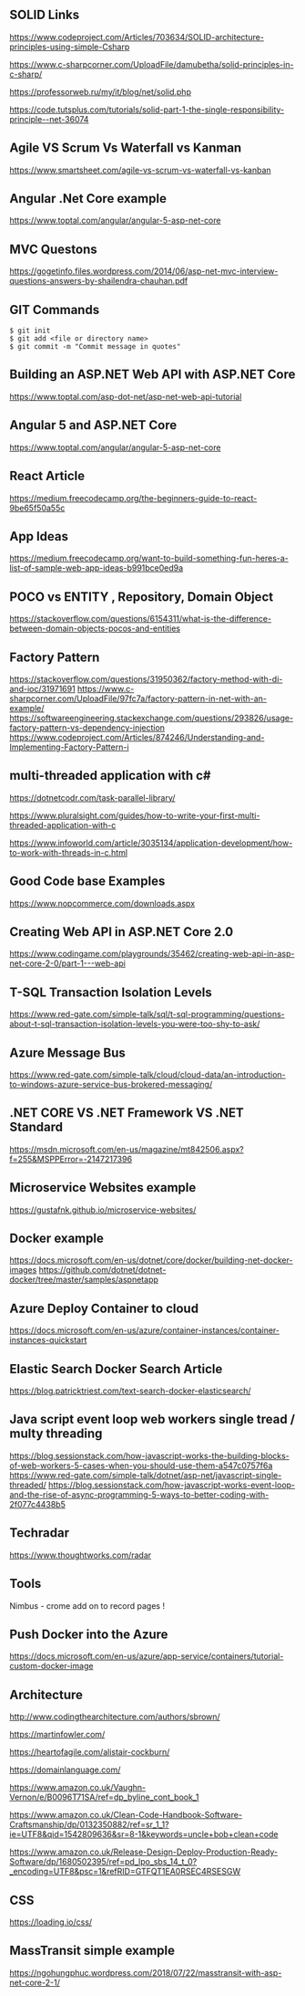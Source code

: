 ## SOLID Links
https://www.codeproject.com/Articles/703634/SOLID-architecture-principles-using-simple-Csharp

https://www.c-sharpcorner.com/UploadFile/damubetha/solid-principles-in-c-sharp/

https://professorweb.ru/my/it/blog/net/solid.php

https://code.tutsplus.com/tutorials/solid-part-1-the-single-responsibility-principle--net-36074

## Agile VS Scrum Vs Waterfall vs Kanman

https://www.smartsheet.com/agile-vs-scrum-vs-waterfall-vs-kanban

## Angular .Net Core example 
https://www.toptal.com/angular/angular-5-asp-net-core

## MVC Questons
https://gogetinfo.files.wordpress.com/2014/06/asp-net-mvc-interview-questions-answers-by-shailendra-chauhan.pdf

## GIT Commands

```
$ git init
$ git add <file or directory name>
$ git commit -m "Commit message in quotes"
```

## Building an ASP.NET Web API with ASP.NET Core
https://www.toptal.com/asp-dot-net/asp-net-web-api-tutorial

## Angular 5 and ASP.NET Core
https://www.toptal.com/angular/angular-5-asp-net-core

## React Article 
https://medium.freecodecamp.org/the-beginners-guide-to-react-9be65f50a55c

## App Ideas
https://medium.freecodecamp.org/want-to-build-something-fun-heres-a-list-of-sample-web-app-ideas-b991bce0ed9a

## POCO vs ENTITY , Repository, Domain Object 
https://stackoverflow.com/questions/6154311/what-is-the-difference-between-domain-objects-pocos-and-entities

## Factory Pattern 

https://stackoverflow.com/questions/31950362/factory-method-with-di-and-ioc/31971691
https://www.c-sharpcorner.com/UploadFile/97fc7a/factory-pattern-in-net-with-an-example/
https://softwareengineering.stackexchange.com/questions/293826/usage-factory-pattern-vs-dependency-injection
https://www.codeproject.com/Articles/874246/Understanding-and-Implementing-Factory-Pattern-i

## multi-threaded application with c#
https://dotnetcodr.com/task-parallel-library/

https://www.pluralsight.com/guides/how-to-write-your-first-multi-threaded-application-with-c

https://www.infoworld.com/article/3035134/application-development/how-to-work-with-threads-in-c.html

## Good Code base  Examples 

https://www.nopcommerce.com/downloads.aspx

## Creating Web API in ASP.NET Core 2.0
https://www.codingame.com/playgrounds/35462/creating-web-api-in-asp-net-core-2-0/part-1---web-api

## T-SQL Transaction Isolation Levels 

https://www.red-gate.com/simple-talk/sql/t-sql-programming/questions-about-t-sql-transaction-isolation-levels-you-were-too-shy-to-ask/


## Azure Message Bus 

https://www.red-gate.com/simple-talk/cloud/cloud-data/an-introduction-to-windows-azure-service-bus-brokered-messaging/

## .NET CORE VS .NET Framework VS .NET Standard

https://msdn.microsoft.com/en-us/magazine/mt842506.aspx?f=255&MSPPError=-2147217396


## Microservice Websites example
https://gustafnk.github.io/microservice-websites/

## Docker example 
https://docs.microsoft.com/en-us/dotnet/core/docker/building-net-docker-images
https://github.com/dotnet/dotnet-docker/tree/master/samples/aspnetapp

## Azure Deploy Container to cloud 
https://docs.microsoft.com/en-us/azure/container-instances/container-instances-quickstart

## Elastic Search Docker Search Article 
https://blog.patricktriest.com/text-search-docker-elasticsearch/

## Java script  event loop web workers  single tread / multy threading
https://blog.sessionstack.com/how-javascript-works-the-building-blocks-of-web-workers-5-cases-when-you-should-use-them-a547c0757f6a
https://www.red-gate.com/simple-talk/dotnet/asp-net/javascript-single-threaded/
https://blog.sessionstack.com/how-javascript-works-event-loop-and-the-rise-of-async-programming-5-ways-to-better-coding-with-2f077c4438b5

## Techradar

https://www.thoughtworks.com/radar


## Tools 
Nimbus  - crome add on to record pages ! 



## Push Docker into the Azure 
https://docs.microsoft.com/en-us/azure/app-service/containers/tutorial-custom-docker-image

## Architecture

http://www.codingthearchitecture.com/authors/sbrown/

https://martinfowler.com/

https://heartofagile.com/alistair-cockburn/

https://domainlanguage.com/

https://www.amazon.co.uk/Vaughn-Vernon/e/B0096T71SA/ref=dp_byline_cont_book_1

https://www.amazon.co.uk/Clean-Code-Handbook-Software-Craftsmanship/dp/0132350882/ref=sr_1_1?ie=UTF8&qid=1542809636&sr=8-1&keywords=uncle+bob+clean+code

https://www.amazon.co.uk/Release-Design-Deploy-Production-Ready-Software/dp/1680502395/ref=pd_lpo_sbs_14_t_0?_encoding=UTF8&psc=1&refRID=GTFQT1EA0RSEC4RSESGW


## CSS 

https://loading.io/css/


## MassTransit simple example 

https://ngohungphuc.wordpress.com/2018/07/22/masstransit-with-asp-net-core-2-1/
